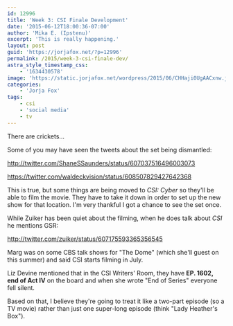 ```yaml
---
id: 12996
title: 'Week 3: CSI Finale Development'
date: '2015-06-12T18:00:36-07:00'
author: 'Mika E. (Ipstenu)'
excerpt: 'This is really happening.'
layout: post
guid: 'https://jorjafox.net/?p=12996'
permalink: /2015/week-3-csi-finale-dev/
astra_style_timestamp_css:
    - '1634430578'
image: 'https://static.jorjafox.net/wordpress/2015/06/CHHaji0UgAACxnw.jpg'
categories:
    - 'Jorja Fox'
tags:
    - csi
    - 'social media'
    - tv
---
```


There are crickets...

Some of you may have seen the tweets about the set being dismantled:

http://twitter.com/ShaneSSaunders/status/607037516496003073

https://twitter.com/waldeckvision/status/608507829427642368

This is true, but some things are being moved to <i>CSI: Cyber</i> so they'll be able to film the movie. They have to take it down in order to set up the new show for that location. I'm very thankful I got a chance to see the set once.

While Zuiker has been quiet about the filming, when he does talk about <i>CSI</i> he mentions GSR:

http://twitter.com/zuiker/status/607175593365356545

Marg was on some CBS talk shows for "The Dome" (which she'll guest on this summer) and said CSI starts filming in July.

Liz Devine mentioned that in the CSI Writers' Room, they have <strong>EP. 1602, end of Act IV</strong> on the board and when she wrote "End of Series" everyone fell silent.

Based on that, I believe they're going to treat it like a two-part episode (so a TV movie) rather than just one super-long episode (think "Lady Heather's Box").